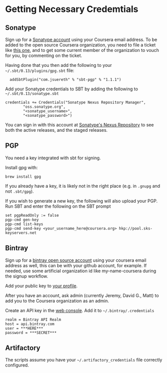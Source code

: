 Getting Necessary Credemtials
=============================

## Sonatype

Sign up for a [Sonatype account](https://issues.sonatype.org/secure/Signup!default.jspa)  using your Coursera email address.
To be added to the open source Coursera organization, you need to file a ticket like [this one](https://issues.sonatype.org/browse/OSSRH-35833),
and to get some current member of the organization to vouch for you, by commenting on the ticket.

Having done that you then add the following to your `~/.sbt/0.13/plugins/gpg.sbt` file:
```
  addSbtPlugin("com.jsuereth" % "sbt-pgp" % "1.1.1")
```
Add your Sonatype credentials to SBT by adding the following to `~/.sbt/0.13/sonatype.sbt`
```
credentials += Credentials("Sonatype Nexus Repository Manager",
        "oss.sonatype.org",
        "<sonatype_username>",
        "<sonatype_password>")
```

You can sign in with this account at [Sonatype's Nexus Repository](https://oss.sonatype.org/#welcome) to see both the active releases,
and the staged releases.

## PGP

You need a key integrated with sbt for signing. 

Install gpg with:
```
brew install gpg
```
If you already have a key, it is likely not in the right place 
(e.g. in `.gnupg` and not `.sbt/gpg`).

If you wish to generate a new key, the following 
will also upload your PGP.
Run SBT and enter the following on the SBT prompt
```
set pgpReadOnly := false
pgp-cmd gen-key
pgp-cmd list-keys
pgp-cmd send-key <your_username_here@coursera.org> hkp://pool.sks-keyservers.net
```

## Bintray

Sign up for a [bintray open source account](https://bintray.com/signup/oss) 
using your coursera email address as well,
this can be with your github account, for example. 
If needed, use some artificial organization id like my-name-coursera during the signup workflow. 

Add your public key to [your profile](https://bintray.com/profile/edit).

After you have an account, 
ask admin (currently Jeremy, David G., Matt) 
to add you to the Coursera organization as an admin.

Create an API key in the [web console](https://bintray.com/profile/edit). 
Add it to `~/.bintray/.credentials` 

```
realm = Bintray API Realm
host = api.bintray.com
user = ***HERE***
password = ***SECRET***
```

## Artifactory

The scripts assume you have your `~/.artifactory_credentials` file correctly configured.
